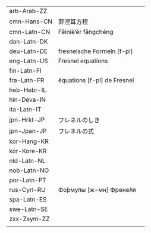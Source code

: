 | | | |
|-|-|-|
| arb-Arab-ZZ |  |  |
| cmn-Hans-CN | 菲涅耳方程 |  |
| cmn-Latn-CN | Fēiniè’ěr fāngchéng |  |
| dan-Latn-DK |  |  |
| deu-Latn-DE | fresnelsche Formeln [f-pl] |  |
| eng-Latn-US | Fresnel equations |  |
| fin-Latn-FI |  |  |
| fra-Latn-FR | équations [f-pl] de Fresnel |  |
| heb-Hebr-IL |  |  |
| hin-Deva-IN |  |  |
| ita-Latn-IT |  |  |
| jpn-Hrkt-JP | フレネルのしき |  |
| jpn-Jpan-JP | フレネルの式 |  |
| kor-Hang-KR |  |  |
| kor-Kore-KR |  |  |
| nld-Latn-NL |  |  |
| nob-Latn-NO |  |  |
| por-Latn-PT |  |  |
| rus-Cyrl-RU | Фо́рмулы [ж-мн] Френе́ля |  |
| spa-Latn-ES |  |  |
| swe-Latn-SE |  |  |
| zxx-Zsym-ZZ |  |  |
|  |  |  |
